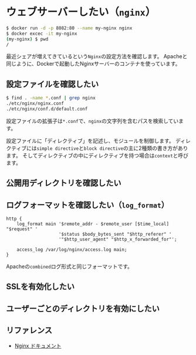# ウェブサーバーしたい（``nginx``）

```bash
$ docker run -d -p 8082:80 --name my-nginx nginx
$ docker excec -it my-nginx
(my-nginx) $ pwd
/
```

最近シェアが増えてきているという``Nginx``の設定方法を確認します。
Apacheと同じように、Dockerで起動したNginxサーバーのコンテナを使っています。

## 設定ファイルを確認したい

```bash
$ find . -name *.conf | grep nginx
./etc/nginx/nginx.conf
./etc/nginx/conf.d/default.conf
```

設定ファイルの拡張子は``*.conf``で、``nginx``の文字列を含むパスを検索しています。

設定ファイルに「ディレクティブ」を記述し、モジュールを制御します。
ディレクティブには``simple directive``と``block directive``の主に2種類の書き方があります。
そしてディレクティブの中にディレクティブを持つ場合は``context``と呼びます。


## 公開用ディレクトリを確認したい

## ログフォーマットを確認したい（``log_format``）

```nginx
http {
    log_format main '$remote_addr - $remote_user [$time_local] "$request" '
                    '$status $body_bytes_sent "$http_referer" '
                    '"$http_user_agent" "$http_x_forwarded_for"';

    access_log /var/log/nginx/access.log main;
}
```

Apacheの``combined``ログ形式と同じフォーマットです。

## SSLを有効化したい

## ユーザーごとのディレクトリを有効にしたい


## リファレンス

- [Nginx ドキュメント](https://nginx.org/en/docs/)

